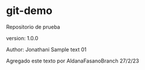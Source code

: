 # git-demo
Repositorio de prueba

version: 1.0.0

Author: Jonathani
Sample text 01

Agregado este texto por AldanaFasanoBranch 27/2/23
